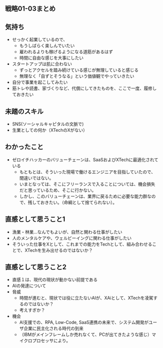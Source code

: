 戦略01-03まとめ
---

## 気持ち
- せっかく起業しているので、
  - もうしばらく楽しんでいたい
  - 雇われるよりも稼げるようになる道筋があるはず
  - 時間に自由な感じを大事にしたい
- スタートアップは肌に合わない
  - ずっとアクセルを踏み続けている感じが無理していると感じる
  - 無理なく「自ずとそうなる」という価値観でやっていきたい
- 自分で事業を起こしてみたい
- 筋トレや読書、家づくりなど、代償にしてきたものを、ここで一度、履修しておきたい

## 未踏のスキル
- SNS(ソーシャルキャピタルの文脈で)
- 生業としての何か（XTechのXがない）

## わかったこと
- ゼロイチハッカーのバリューチェーンは、SaaSおよびXTechに最適化されている
  - もともとは、そういった現場で働けるエンジニアを目指していたので、間違いではない。
  - いまとなっては、そこにフリーランスで入ることについては、機会損失だと思っているため、そこに行かない。
  - しかし、このバリューチェーンは、業界に戻るために必要な能力群なので、残しておきたい。（命綱として捨てられない）。

## 直感として思うこと1
- 漁業・林業...なんでもよいが、自然と関わる仕事がしたい
- 人のメンタルケアや、ウェルビーイングに関わる仕事がしたい
- そういった仕事をXとして、これまでの能力をTechとして、組み合わせることで、XTechを生み出せるのではないか？

## 直感として思うこと2
- 直感１は、現代の現状が動かない前提である
- AIの発達について
- 脅威
  - 時間が進むと、現状では役に立たないAIが、XAiとして、XTechを凌駕するのではないか？
  - 考えすぎか？
- 機会
  - AI支援での、RPA, Low-Code, SaaS連携の未来で、システム開発がユーザ企業に民主化される時代の到来
  - （IBMがメインフレームしか売れなくて、PCが出てきたような感じ）マイクロプロセッサにより。

